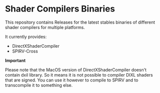 # Shader Compilers Binaries

This repository contains Releases for the latest stables binaries of different shader compilers for multiple platforms.

It currently provides:

- DirectXShaderCompiler
- SPIRV-Cross

**Important**

Please note that the MacOS version of DirectXShaderCompiler doesn't contain dxil library. So it means it is not possible to compiler DIXL shaders that are signed. You can use it however to compile to SPIRV and to transcompile it to something else.
